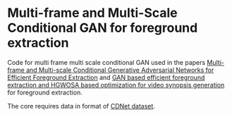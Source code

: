 # Multi-frame and Multi-Scale Conditional GAN for foreground extraction

Code for multi frame multi scale conditional GAN used in the papers [Multi-frame and Multi-scale Conditional Generative Adversarial Networks for Efficient Foreground Extraction](https://link.springer.com/chapter/10.1007/978-981-15-4018-9_20) and [GAN based efficient foreground extraction and HGWOSA based optimization for video synopsis generation](https://www.sciencedirect.com/science/article/abs/pii/S1051200421000270) for foreground extraction.

The core requires data in format of [CDNet dataset](http://changedetection.net/).
